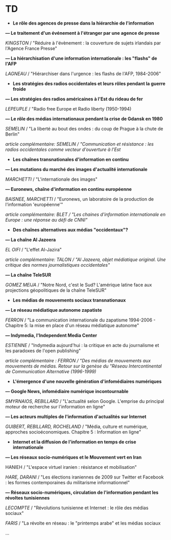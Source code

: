 # TD

* **Le rôle des agences de presse dans la hiérarchie de l'information**

**— Le traitement d'un événement à l'étranger par une agence de presse**

_KINGSTON_ / "Réduire à l'évènement : la couverture de sujets irlandais par l'Agence France Presse"

**— La hiérarchisation d'une information internationale : les "flashs" de l'AFP**

_LAGNEAU_ / "Hiérarchiser dans l'urgence : les flashs de l'AFP, 1984-2006"

* **Les stratégies des radios occidentales et leurs rôles pendant la guerre froide**

**— Les stratégies des radios américaines à l'Est du rideau de fer**

_LEPEUPLE_ / "Radio free Europe et Radio liberty \(1950-1994\)

**— Le rôle des médias internationaux pendant la crise de Gdansk en 1980**

_SEMELIN_ / "La liberté au bout des ondes : du coup de Prague à la chute de Berlin"

_article complémentaire: SEMELIN / "Communication et résistance : les radios occidentales comme vecteur d'ouverture à l'Est_

* **Les chaînes transnationales d'information en continu**

**— Les mutations du marché des images d'actualité internationale**

_MARCHETTI_ / "L'internationale des images"

**— Euronews, chaîne d'information en continu européenne**

_BAISNEE, MARCHETTI_ / "Euronews, un laboratoire de la production de l'information 'européenne'"

_article complémentaire: BLET / "Les chaines d'information internationale en Europe : une réponse au défi de CNNI"_

* **Des chaînes alternatives aux médias "occidentaux"?**

**— La chaîne Al Jazeera**

_EL OIFI_ / "L'effet Al-Jazira"

_article complémentaire: TALON / "Al Jazeera, objet médiatique original. Une critique des normes journalistiques occidentales"_

**— La chaîne TeleSUR**

_GOMEZ MEIJA_ / "Notre Nord, c'est le Sud? L'amérique latine face aux projections géopolitiques de la chaîne TeleSUR"

* **Les médias de mouvements sociaux transnationaux**

**— Le réseau médiatique autonome zapatiste**

_FERRON_ / "La communication internationale du zapatisme 1994-2006 - Chapitre 5: la mise en place d'un réseau médiatique autonome"

**— Indymedia, l'Independent Media Center**

_ESTIENNE_ / "Indymedia aujourd'hui : la critique en acte du journalisme et les paradoxes de l'open publishing"

_article complémentaire : FERRON / "Des médias de mouvements aux mouvements de médias. Retour sur la genèse du "Réseau Intercontinental de Communication Alternative \(1996-1999\)_

* **L'émergence d'une nouvelle génération d'infomédiaires numériques**

**— Google News, infomédiaire numérique incontournable**

_SMYRNAIOS, REBILLARD_ / "L'actualité selon Google. L'emprise du principal moteur de recherche sur l'information en ligne"

**— Les acteurs multiples de l'information d'actualités sur Internet**

_GUIBERT, REBILLARD, ROCHELAND_ / "Média, culture et numérique, approches socioéconomiques. Chapitre 5 : Information en ligne"

* **Internet et la diffusion de l'information en temps de crise internationale**

**— Les réseaux socio-numériques et le Mouvement vert en Iran**

HANIEH / "L'espace virtuel iranien : résistance et mobilisation"

_HARE, DARANI_ / "Les élections iraniennes de 2009 sur Twitter et Facebook : les formes contemporaines du militarisme informationnel"

**— Réseaux socio-numériques, circulation de l'information pendant les révoltes tunisiennes**

_LECOMPTE_ / "Révolutions tunisienne et Internet : le rôle des médias sociaux"

_FARIS_ / "La révolte en réseau : le "printemps arabe" et les médias sociaux

...

